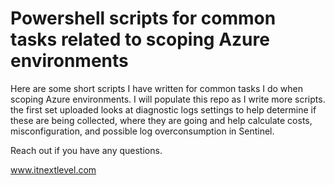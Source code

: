# Powershell scripts for common tasks related to scoping Azure environments
Here are some short scripts I have written for common tasks I do when scoping Azure environments. I will populate this repo as I write more scripts. the first set uploaded looks at diagnostic logs settings to help determine if these are being collected, where they are going and help calculate costs, misconfiguration, and possible log overconsumption in Sentinel. 

Reach out if you have any questions.

www.itnextlevel.com
